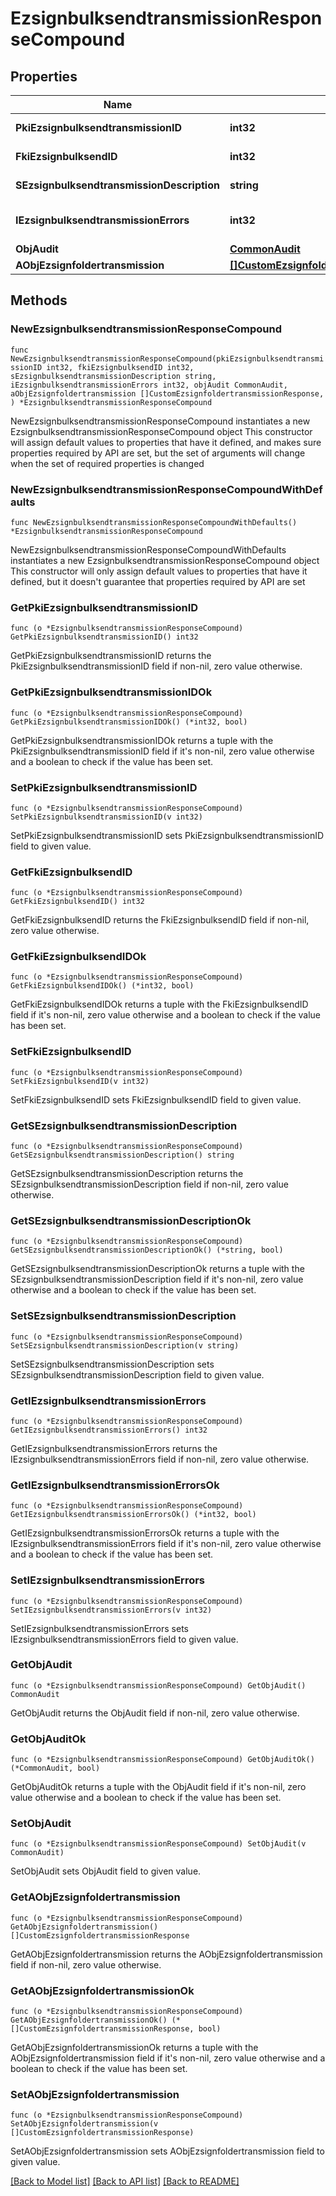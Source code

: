 # EzsignbulksendtransmissionResponseCompound

## Properties

Name | Type | Description | Notes
------------ | ------------- | ------------- | -------------
**PkiEzsignbulksendtransmissionID** | **int32** | The unique ID of the Ezsignbulksendtransmission | 
**FkiEzsignbulksendID** | **int32** | The unique ID of the Ezsignbulksend | 
**SEzsignbulksendtransmissionDescription** | **string** | The description of the Ezsignbulksendtransmission | 
**IEzsignbulksendtransmissionErrors** | **int32** | The number of errors during the Ezsignbulksendtransmission | 
**ObjAudit** | [**CommonAudit**](CommonAudit.md) |  | 
**AObjEzsignfoldertransmission** | [**[]CustomEzsignfoldertransmissionResponse**](CustomEzsignfoldertransmissionResponse.md) |  | 

## Methods

### NewEzsignbulksendtransmissionResponseCompound

`func NewEzsignbulksendtransmissionResponseCompound(pkiEzsignbulksendtransmissionID int32, fkiEzsignbulksendID int32, sEzsignbulksendtransmissionDescription string, iEzsignbulksendtransmissionErrors int32, objAudit CommonAudit, aObjEzsignfoldertransmission []CustomEzsignfoldertransmissionResponse, ) *EzsignbulksendtransmissionResponseCompound`

NewEzsignbulksendtransmissionResponseCompound instantiates a new EzsignbulksendtransmissionResponseCompound object
This constructor will assign default values to properties that have it defined,
and makes sure properties required by API are set, but the set of arguments
will change when the set of required properties is changed

### NewEzsignbulksendtransmissionResponseCompoundWithDefaults

`func NewEzsignbulksendtransmissionResponseCompoundWithDefaults() *EzsignbulksendtransmissionResponseCompound`

NewEzsignbulksendtransmissionResponseCompoundWithDefaults instantiates a new EzsignbulksendtransmissionResponseCompound object
This constructor will only assign default values to properties that have it defined,
but it doesn't guarantee that properties required by API are set

### GetPkiEzsignbulksendtransmissionID

`func (o *EzsignbulksendtransmissionResponseCompound) GetPkiEzsignbulksendtransmissionID() int32`

GetPkiEzsignbulksendtransmissionID returns the PkiEzsignbulksendtransmissionID field if non-nil, zero value otherwise.

### GetPkiEzsignbulksendtransmissionIDOk

`func (o *EzsignbulksendtransmissionResponseCompound) GetPkiEzsignbulksendtransmissionIDOk() (*int32, bool)`

GetPkiEzsignbulksendtransmissionIDOk returns a tuple with the PkiEzsignbulksendtransmissionID field if it's non-nil, zero value otherwise
and a boolean to check if the value has been set.

### SetPkiEzsignbulksendtransmissionID

`func (o *EzsignbulksendtransmissionResponseCompound) SetPkiEzsignbulksendtransmissionID(v int32)`

SetPkiEzsignbulksendtransmissionID sets PkiEzsignbulksendtransmissionID field to given value.


### GetFkiEzsignbulksendID

`func (o *EzsignbulksendtransmissionResponseCompound) GetFkiEzsignbulksendID() int32`

GetFkiEzsignbulksendID returns the FkiEzsignbulksendID field if non-nil, zero value otherwise.

### GetFkiEzsignbulksendIDOk

`func (o *EzsignbulksendtransmissionResponseCompound) GetFkiEzsignbulksendIDOk() (*int32, bool)`

GetFkiEzsignbulksendIDOk returns a tuple with the FkiEzsignbulksendID field if it's non-nil, zero value otherwise
and a boolean to check if the value has been set.

### SetFkiEzsignbulksendID

`func (o *EzsignbulksendtransmissionResponseCompound) SetFkiEzsignbulksendID(v int32)`

SetFkiEzsignbulksendID sets FkiEzsignbulksendID field to given value.


### GetSEzsignbulksendtransmissionDescription

`func (o *EzsignbulksendtransmissionResponseCompound) GetSEzsignbulksendtransmissionDescription() string`

GetSEzsignbulksendtransmissionDescription returns the SEzsignbulksendtransmissionDescription field if non-nil, zero value otherwise.

### GetSEzsignbulksendtransmissionDescriptionOk

`func (o *EzsignbulksendtransmissionResponseCompound) GetSEzsignbulksendtransmissionDescriptionOk() (*string, bool)`

GetSEzsignbulksendtransmissionDescriptionOk returns a tuple with the SEzsignbulksendtransmissionDescription field if it's non-nil, zero value otherwise
and a boolean to check if the value has been set.

### SetSEzsignbulksendtransmissionDescription

`func (o *EzsignbulksendtransmissionResponseCompound) SetSEzsignbulksendtransmissionDescription(v string)`

SetSEzsignbulksendtransmissionDescription sets SEzsignbulksendtransmissionDescription field to given value.


### GetIEzsignbulksendtransmissionErrors

`func (o *EzsignbulksendtransmissionResponseCompound) GetIEzsignbulksendtransmissionErrors() int32`

GetIEzsignbulksendtransmissionErrors returns the IEzsignbulksendtransmissionErrors field if non-nil, zero value otherwise.

### GetIEzsignbulksendtransmissionErrorsOk

`func (o *EzsignbulksendtransmissionResponseCompound) GetIEzsignbulksendtransmissionErrorsOk() (*int32, bool)`

GetIEzsignbulksendtransmissionErrorsOk returns a tuple with the IEzsignbulksendtransmissionErrors field if it's non-nil, zero value otherwise
and a boolean to check if the value has been set.

### SetIEzsignbulksendtransmissionErrors

`func (o *EzsignbulksendtransmissionResponseCompound) SetIEzsignbulksendtransmissionErrors(v int32)`

SetIEzsignbulksendtransmissionErrors sets IEzsignbulksendtransmissionErrors field to given value.


### GetObjAudit

`func (o *EzsignbulksendtransmissionResponseCompound) GetObjAudit() CommonAudit`

GetObjAudit returns the ObjAudit field if non-nil, zero value otherwise.

### GetObjAuditOk

`func (o *EzsignbulksendtransmissionResponseCompound) GetObjAuditOk() (*CommonAudit, bool)`

GetObjAuditOk returns a tuple with the ObjAudit field if it's non-nil, zero value otherwise
and a boolean to check if the value has been set.

### SetObjAudit

`func (o *EzsignbulksendtransmissionResponseCompound) SetObjAudit(v CommonAudit)`

SetObjAudit sets ObjAudit field to given value.


### GetAObjEzsignfoldertransmission

`func (o *EzsignbulksendtransmissionResponseCompound) GetAObjEzsignfoldertransmission() []CustomEzsignfoldertransmissionResponse`

GetAObjEzsignfoldertransmission returns the AObjEzsignfoldertransmission field if non-nil, zero value otherwise.

### GetAObjEzsignfoldertransmissionOk

`func (o *EzsignbulksendtransmissionResponseCompound) GetAObjEzsignfoldertransmissionOk() (*[]CustomEzsignfoldertransmissionResponse, bool)`

GetAObjEzsignfoldertransmissionOk returns a tuple with the AObjEzsignfoldertransmission field if it's non-nil, zero value otherwise
and a boolean to check if the value has been set.

### SetAObjEzsignfoldertransmission

`func (o *EzsignbulksendtransmissionResponseCompound) SetAObjEzsignfoldertransmission(v []CustomEzsignfoldertransmissionResponse)`

SetAObjEzsignfoldertransmission sets AObjEzsignfoldertransmission field to given value.



[[Back to Model list]](../README.md#documentation-for-models) [[Back to API list]](../README.md#documentation-for-api-endpoints) [[Back to README]](../README.md)


